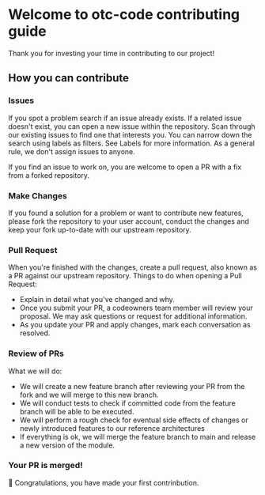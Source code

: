 # Welcome to otc-code contributing guide

Thank you for investing your time in contributing to our project!

## How you can contribute

### Issues

If you spot a problem search if an issue already exists. If a related issue doesn't exist, you can open a new issue within the repository.  Scan through our existing issues to find one that interests you. You can narrow down the search using labels as filters. See Labels for more information. As a general rule, we don't assign issues to anyone. 

If you find an issue to work on, you are welcome to open a PR with a fix from a forked repository.

### Make Changes

If you found a solution for a problem or want to contribute new features, please fork the repository to your user account, conduct the changes and keep your fork up-to-date with our upstream repository.

### Pull Request

When you're finished with the changes, create a pull request, also known as a PR against our upstream repository.
Things to do when opening a Pull Request:

-   Explain in detail what you've changed and why.
-   Once you submit your PR, a codeowners team member will review your proposal. We may ask questions or request for additional information.
-   As you update your PR and apply changes, mark each conversation as resolved.

### Review of PRs

What we will do:

-   We will create a new feature branch after reviewing your PR from the fork and we will merge to this new branch.
-   We will conduct tests to check if committed code from the feature branch will be able to be executed.
-   We will perform a rough check for eventual side effects of changes or newly introduced features to our reference architectures
-   If everything is ok, we will merge the feature branch to main and release a new version of the module.

### Your PR is merged!

:tada: Congratulations, you have made your first contrinbution.
